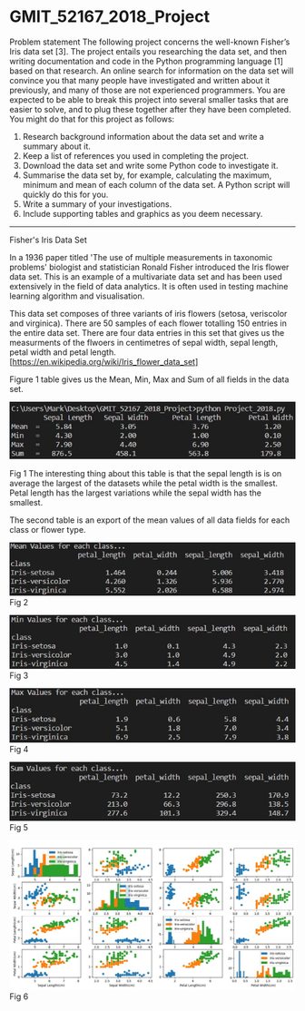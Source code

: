 # GMIT_52167_2018_Project
Problem statement
The following project concerns the well-known Fisher’s Iris data set [3]. The project
entails you researching the data set, and then writing documentation and code in the
Python programming language [1] based on that research.
An online search for information on the data set will convince you that many people
have investigated and written about it previously, and many of those are not experienced
programmers. You are expected to be able to break this project into several smaller tasks
that are easier to solve, and to plug these together after they have been completed. You
might do that for this project as follows:
1. Research background information about the data set and write a summary about it.
2. Keep a list of references you used in completing the project.
3. Download the data set and write some Python code to investigate it.
4. Summarise the data set by, for example, calculating the maximum, minimum and
mean of each column of the data set. A Python script will quickly do this for you.
5. Write a summary of your investigations.
6. Include supporting tables and graphics as you deem necessary.
-----------------------------------------------------------------------------------------------------------------------------

Fisher's Iris Data Set

In a 1936 paper titled 'The use of multiple measurements in taxonomic problems' biologist and 
statistician Ronald Fisher introduced the Iris flower data set. This is an example of a 
multivariate data set and has been used extensively in the field of data analytics. It is often 
used in testing machine learning algorithm and visualisation. 

This data set composes of three variants of iris flowers (setosa, veriscolor and virginica). There 
are 50 samples of each flower totalling 150 entries in the entire data set. There are four data 
entries in this set that gives us the measurments of the flwoers in centimetres of sepal width, 
sepal length, petal width and petal length.
[https://en.wikipedia.org/wiki/Iris_flower_data_set]


Figure 1 table gives us the Mean, Min, Max and Sum of all fields in the data set.   

![alt text](https://github.com/MKelly1303/GMIT_52167_2018_Project/blob/master/Fig2.JPG)

Fig 1
The interesting thing about this table is that the sepal length is is on average the largest of 
the datasets while the petal width is the smallest. Petal length has the largest variations while 
the sepal width has the smallest.

The second table is an export of the mean values of all data fields for each class or flower type.

![alt text](https://github.com/MKelly1303/GMIT_52167_2018_Project/blob/master/Fig3.JPG)
Fig 2


![alt text](https://github.com/MKelly1303/GMIT_52167_2018_Project/blob/master/Fig4.JPG)
Fig 3


![alt text](https://github.com/MKelly1303/GMIT_52167_2018_Project/blob/master/Fig5.JPG)
Fig 4

![alt text](https://github.com/MKelly1303/GMIT_52167_2018_Project/blob/master/Fig6.JPG)
Fig 5

![alt text](https://github.com/MKelly1303/GMIT_52167_2018_Project/blob/master/Fig1.JPG)
Fig 6
